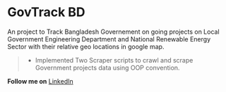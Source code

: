# GovTrack BD
An project to Track Bangladesh Governement on going projects on Local Government Engineering Department and National Renewable Energy Sector with their relative geo locations in google map.

> - Implemented Two Scraper scripts to crawl and scrape Government projects data using OOP convention.

**Follow me on**
[LinkedIn](linkedin.com/in/jahir-raihan-3b0207204/)
